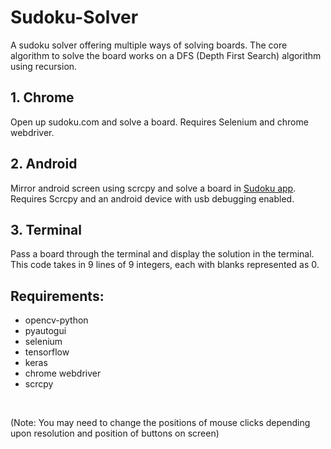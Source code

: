 # Sudoku-Solver
A sudoku solver offering multiple ways of solving boards. The core algorithm to solve the board works on a DFS (Depth First Search) algorithm using recursion.

## 1. Chrome
Open up sudoku.com and solve a board. Requires Selenium and chrome webdriver.

## 2. Android
Mirror android screen using scrcpy and solve a board in [Sudoku app](https://play.google.com/store/apps/details?id=com.easybrain.sudoku.android&hl=en_IN). Requires Scrcpy and an android device with usb debugging enabled.

## 3. Terminal
Pass a board through the terminal and display the solution in the terminal. This code takes in 9 lines of 9 integers, each with blanks represented as 0.


## Requirements:
* opencv-python
* pyautogui
* selenium
* tensorflow
* keras
* chrome webdriver
* scrcpy

<br>

(Note: You may need to change the positions of mouse clicks depending upon resolution and position of buttons on screen)
